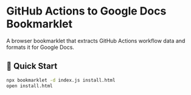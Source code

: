 # GitHub Actions to Google Docs Bookmarklet

A browser bookmarklet that extracts GitHub Actions workflow data and formats it for Google Docs.

## 🚀 Quick Start

```bash
npx bookmarklet -d index.js install.html
open install.html
```
